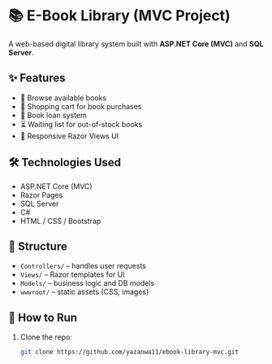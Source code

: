 # 📚 E-Book Library (MVC Project)

A web-based digital library system built with **ASP.NET Core (MVC)** and **SQL Server**.

## ✨ Features

- 📖 Browse available books
- 🛒 Shopping cart for book purchases
- 🔄 Book loan system
- ⏳ Waiting list for out-of-stock books
- 🎨 Responsive Razor Views UI

## 🛠️ Technologies Used

- ASP.NET Core (MVC)
- Razor Pages
- SQL Server
- C#
- HTML / CSS / Bootstrap

## 📁 Structure

- `Controllers/` – handles user requests
- `Views/` – Razor templates for UI
- `Models/` – business logic and DB models
- `wwwroot/` – static assets (CSS, images)

## 🚀 How to Run

1. Clone the repo:
   ```bash
   git clone https://github.com/yazanwa11/ebook-library-mvc.git


